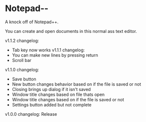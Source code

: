 # Notepad--
A knock off of Notepad++. 

You can create and open documents in this normal ass text editor.

v1.1.2 changelog:
- Tab key now works
v1.1.1 changelog:
- You can make new lines by pressing return
- Scroll bar

v1.1.0 changelog:
- Save button
- New button changes behavior based on if the file is saved or not
- Closing brings up dialog if it isn't saved
- Window title changes based on file thats open
- Window title changes based on if the file is saved or not
- Settings button added but not complete

v1.0.0 changelog:
Release
